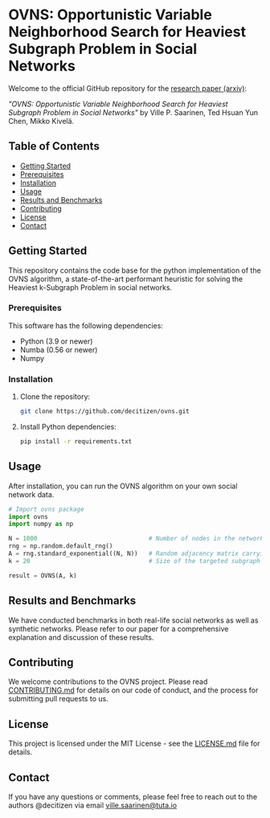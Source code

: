 # OVNS: Opportunistic Variable Neighborhood Search for Heaviest Subgraph Problem in Social Networks

Welcome to the official GitHub repository for the [research paper (arxiv)](https://arxiv.org/abs/2305.19729): 

_"OVNS: Opportunistic Variable Neighborhood Search for Heaviest Subgraph Problem in Social Networks"_ by Ville P. Saarinen, Ted Hsuan Yun Chen, Mikko Kivelä.

## Table of Contents
- [Getting Started](#getting-started)
- [Prerequisites](#prerequisites)
- [Installation](#installation)
- [Usage](#usage)
- [Results and Benchmarks](#results-and-benchmarks)
- [Contributing](#contributing)
- [License](#license)
- [Contact](#contact)

## Getting Started

This repository contains the code base for the python implementation of the OVNS algorithm, a state-of-the-art performant heuristic for solving the Heaviest k-Subgraph Problem in social networks. 

### Prerequisites

This software has the following dependencies:

- Python (3.9 or newer)
- Numba (0.56 or newer)
- Numpy

### Installation

1. Clone the repository:
    ```sh
    git clone https://github.com/decitizen/ovns.git
    ```

2. Install Python dependencies:
    ```sh
    pip install -r requirements.txt
    ```

## Usage

After installation, you can run the OVNS algorithm on your own social network data.

```python
# Import ovns package
import ovns
import numpy as np

N = 1000                               # Number of nodes in the network 
rng = np.random.default_rng()
A = rng.standard_exponential((N, N))   # Random adjacency matrix carrying the weight information
k = 20                                 # Size of the targeted subgraph

result = OVNS(A, k)

```

## Results and Benchmarks

We have conducted benchmarks in both real-life social networks as well as synthetic networks. Please refer to our paper for a comprehensive explanation and discussion of these results.

## Contributing

We welcome contributions to the OVNS project. Please read [CONTRIBUTING.md](CONTRIBUTING.md) for details on our code of conduct, and the process for submitting pull requests to us.

## License

This project is licensed under the MIT License - see the [LICENSE.md](LICENSE.md) file for details.

## Contact

If you have any questions or comments, please feel free to reach out to the authors @decitizen via email ville.saarinen@tuta.io

